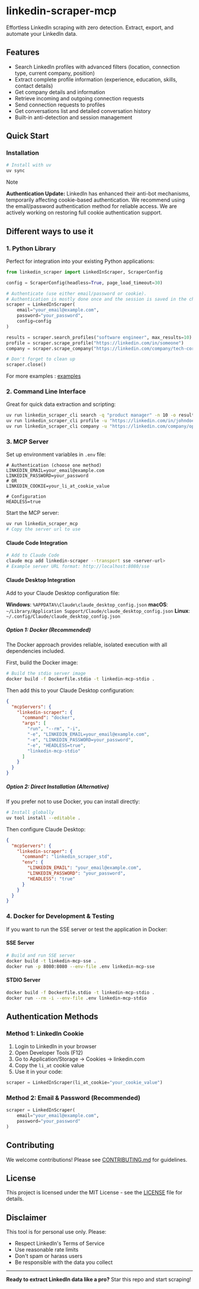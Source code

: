 # linkedin-scraper-mcp

Effortless LinkedIn scraping with zero detection. Extract, export, and automate your LinkedIn data.


## Features

- Search LinkedIn profiles with advanced filters (location, connection type, current company, position)
- Extract complete profile information (experience, education, skills, contact details)
- Get company details and information
- Retrieve incoming and outgoing connection requests
- Send connection requests to profiles
- Get conversations list and detailed conversation history
- Built-in anti-detection and session management

## Quick Start

### Installation

```bash
# Install with uv
uv sync
```

> [!NOTE]
> **Authentication Update:** LinkedIn has enhanced their anti-bot mechanisms, temporarily affecting cookie-based authentication. We recommend using the email/password authentication method for reliable access. We are actively working on restoring full cookie authentication support.

## Different ways to use it

### 1. Python Library

Perfect for integration into your existing Python applications:

```python
from linkedin_scraper import LinkedInScraper, ScraperConfig

config = ScraperConfig(headless=True, page_load_timeout=30)

# Authenticate (use either email/password or cookie).
# Authentication is mostly done once and the session is saved in the chrome profile
scraper = LinkedInScraper(
    email="your_email@example.com",
    password="your_password",
    config=config
)

results = scraper.search_profiles("software engineer", max_results=10)
profile = scraper.scrape_profile("https://linkedin.com/in/someone")
company = scraper.scrape_company("https://linkedin.com/company/tech-corp")

# Don't forget to clean up
scraper.close()
```

For more examples : [examples](./examples)

### 2. Command Line Interface

Great for quick data extraction and scripting:

```bash
uv run linkedin_scraper_cli search -q "product manager" -n 10 -o results.json
uv run linkedin_scraper_cli profile -u "https://linkedin.com/in/johndoe" -o profile.json
uv run linkedin_scraper_cli company -u "https://linkedin.com/company/openai" -o company.json
```

### 3. MCP Server

Set up environment variables in `.env` file:

```env
# Authentication (choose one method)
LINKEDIN_EMAIL=your_email@example.com
LINKEDIN_PASSWORD=your_password
# OR
LINKEDIN_COOKIE=your_li_at_cookie_value

# Configuration
HEADLESS=true
```

Start the MCP server:

```bash
uv run linkedin_scraper_mcp
# Copy the server url to use
```

#### Claude Code Integration

```bash
# Add to Claude Code
claude mcp add linkedin-scraper --transport sse <server-url> 
# Example server URL format: http://localhost:8080/sse
```

#### Claude Desktop Integration

Add to your Claude Desktop configuration file:

**Windows**: `%APPDATA%\Claude\claude_desktop_config.json`
**macOS**: `~/Library/Application Support/Claude/claude_desktop_config.json`
**Linux**: `~/.config/Claude/claude_desktop_config.json`

##### Option 1: Docker (Recommended)

The Docker approach provides reliable, isolated execution with all dependencies included.

First, build the Docker image:
```bash
# Build the stdio server image
docker build -f Dockerfile.stdio -t linkedin-mcp-stdio .
```

Then add this to your Claude Desktop configuration:
```json
{
  "mcpServers": {
    "linkedin-scraper": {
      "command": "docker",
      "args": [
        "run", "--rm", "-i",
        "-e", "LINKEDIN_EMAIL=your_email@example.com",
        "-e", "LINKEDIN_PASSWORD=your_password",
        "-e", "HEADLESS=true",
        "linkedin-mcp-stdio"
      ]
    }
  }
}
```

##### Option 2: Direct Installation (Alternative)

If you prefer not to use Docker, you can install directly:

```bash
# Install globally
uv tool install --editable .
```

Then configure Claude Desktop:
```json
{
  "mcpServers": {
    "linkedin-scraper": {
      "command": "linkedin_scraper_std",
      "env": {
        "LINKEDIN_EMAIL": "your_email@example.com",
        "LINKEDIN_PASSWORD": "your_password",
        "HEADLESS": "true"
      }
    }
  }
}
```



### 4. Docker for Development & Testing

If you want to run the SSE server or test the application in Docker:

#### SSE Server
```bash
# Build and run SSE server
docker build -t linkedin-mcp-sse .
docker run -p 8080:8080 --env-file .env linkedin-mcp-sse
```

#### STDIO Server
```bash
docker build -f Dockerfile.stdio -t linkedin-mcp-stdio .
docker run --rm -i --env-file .env linkedin-mcp-stdio
```


## Authentication Methods

### Method 1: LinkedIn Cookie

1. Login to LinkedIn in your browser
2. Open Developer Tools (F12)
3. Go to Application/Storage → Cookies → linkedin.com
4. Copy the `li_at` cookie value
5. Use it in your code:

```python
scraper = LinkedInScraper(li_at_cookie="your_cookie_value")
```

### Method 2: Email & Password (Recommended)

```python
scraper = LinkedInScraper(
    email="your_email@example.com",
    password="your_password"
)
```

## Contributing

We welcome contributions! Please see [CONTRIBUTING.md](CONTRIBUTING.md) for guidelines.

## License

This project is licensed under the MIT License - see the [LICENSE](LICENSE) file for details.

## Disclaimer

This tool is for personal use only. Please:

- Respect LinkedIn's Terms of Service
- Use reasonable rate limits
- Don't spam or harass users
- Be responsible with the data you collect

---

**Ready to extract LinkedIn data like a pro?** Star this repo and start scraping!
